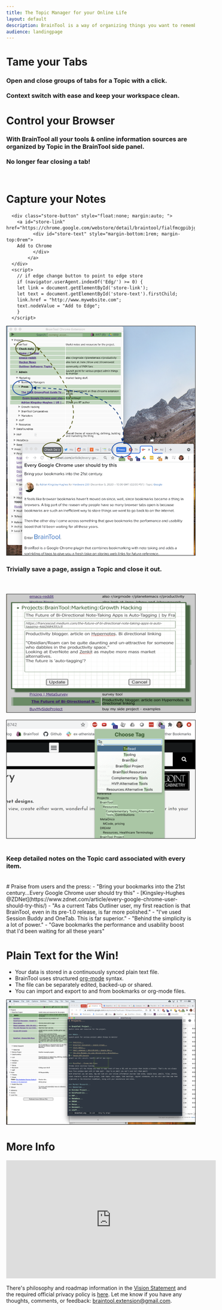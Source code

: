 ```yaml
---
title: The Topic Manager for your Online Life
layout: default
description: BrainTool is a way of organizing things you want to remember and get back to, using notes and nested Topics. Its also a better way to control your browser.
audience: landingpage
---
```


<div class="row">
<div class="cell left" >
<h1> Tame your Tabs</h1>
<h3>
Open and close groups of tabs for a Topic with a click.
<br/><br/>
Context switch with ease and keep your workspace clean.
</h3>
<h1> Control your Browser</h1>
<h3>
With BrainTool all your tools & online information sources are organized by Topic in the BrainTool side panel.
<br/><br/>
No longer fear closing a tab!
</h3>
<br/>
<h1> Capture your Notes</h1>
</div>
<div class="cell right" >

	  <div class="store-button" style="float:none; margin:auto; ">
	    <a id="store-link" href="https://chrome.google.com/webstore/detail/braintool/fialfmcgpibjgdoeodaondepigiiddio">
              <div id="store-text" style="margin-bottom:1rem; margin-top:0rem">
		Add to Chrome
              </div>
            </a>
	  </div>
	  <script>
	    // if edge change button to point to edge store
	    if (navigator.userAgent.indexOf('Edg/') >= 0) {
	    let link = document.getElementById('store-link');
	    let text = document.getElementById('store-text').firstChild;
	    link.href = "http://www.mywebsite.com";
	    text.nodeValue = "Add to Edge";
	    }
	  </script>
	  
<img src="/site/sidePanelwWindow.png" alt="BrainTool sidepanel" style="border:solid; border-width:thin;">
</div>
</div>
<div class="row">

<div class="cell left">
<h3>
Trivially save a page, assign a Topic and close it out.
<br/><br/><br/>
</h3>
<img src="/media/edit-card.png" alt="Card editor" style="border:solid; border-width:thin; ">
</div>
<div class="cell right">
<img src="/site/AppStoreCollatoral/Autocomplete.png" alt="Autocomplete tags" style="border:solid; border-width:thin; margin-top:1rem;">
<br/><br/>
<h3>
Keep detailed notes on the Topic card associated with every item.
<br/><br/>
</h3>
</div>

</div>
# Praise from users and the press:
- "Bring your bookmarks into the 21st century...Every Google Chrome user should try this"
    - [Kingsley-Hughes @ZDNet](https://www.zdnet.com/article/every-google-chrome-user-should-try-this/)
- "As a current Tabs Outliner user, my first reaction is that BrainTool, even in its pre-1.0 release, is far more polished."
- "I've used Session Buddy and OneTab. This is far superior."
- "Behind the simplicity is a lot of power."
- "Gave bookmarks the performance and usability boost that I'd been waiting for all these years"

# Plain Text for the Win!
- Your data is stored in a continuously synced plain text file.
- BrainTool uses structured [org-mode](http://orgmode.org) syntax.
- The file can be separately edited, backed-up or shared.
- You can import and export to and from bookmarks or org-mode files.

<img src="/site/ScreenShot.png" style="border:solid; border-width:thin;" alt="Screenshot showing BrainTool with emacs and Chrome views">

<h1>More Info</h1>
<iframe width="560" height="315" src="https://www.youtube.com/embed/videoseries?list=PLhaw8BE1kin0CQFuDXrWsdC6Nzhyo9dix" title="YouTube video player" frameborder="0" allow="accelerometer; autoplay; clipboard-write; encrypted-media; gyroscope; picture-in-picture" allowfullscreen></iframe>

There's philosophy and roadmap information in the [Vision Statement](http://braintool.org/overview) and the required official privacy policy is [here](./BrainToolPrivacyPolicy.pdf). Let me know if you have any thoughts, comments, or feedback: [braintool.extension@gmail.com](mailto:braintool.extension@gmail.com). 

